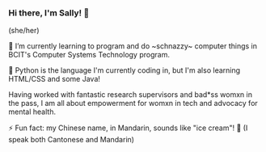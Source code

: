 ### Hi there, I'm Sally! 👋
(she/her)


🌱 I’m currently learning to program and do \~schnazzy\~ computer things in BCIT's Computer Systems Technology program.

🐍 Python is the language I'm currently coding in, but I'm also learning HTML/CSS and some Java!

Having worked with fantastic research supervisors and bad\*ss womxn in the pass, I am all about empowerment for womxn in tech and advocacy for mental health.

⚡ Fun fact: my Chinese name, in Mandarin, sounds like "ice cream"! 🍦 (I speak both Cantonese and Mandarin)